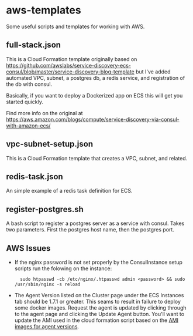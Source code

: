 # aws-templates
Some useful scripts and templates for working with AWS.

## full-stack.json
This is a Cloud Formation template originally based on https://github.com/awslabs/service-discovery-ecs-consul/blob/master/service-discovery-blog-template but I've added automated VPC, subnet, a postgres db, a redis service, and registration of the db with consul.

Basically, if you want to deploy a Dockerized app on ECS this will get you started quickly.

Find more info on the original at https://aws.amazon.com/blogs/compute/service-discovery-via-consul-with-amazon-ecs/

## vpc-subnet-setup.json
This is a Cloud Formation template that creates a VPC, subnet, and related.

## redis-task.json
An simple example of a redis task definition for ECS.

## register-postgres.sh
A bash script to register a postgres server as a service with consul. Takes two parameters. First the postgres host name, then the postgres port.


## AWS Issues
* If the nginx password is not set properly by the ConsulInstance setup scripts run the folowing on the instance:

        sudo htpasswd -cb /etc/nginx/.htpasswd admin <password> && sudo /usr/sbin/nginx -s reload

* The Agent Version listed on the Cluster page under the ECS Instances tab should be 1.7.1 or greater. This seams to result in failure to deploy some docker images. Request the agent is updated by clicking through to the agent page and clicking the Update Agent button. You'll want to update the AMI used in the cloud formation script based on the [AMI images for agent versions](http://docs.aws.amazon.com/AmazonECS/latest/developerguide/container_agent_versions.html).
